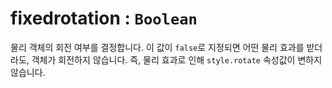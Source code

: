 # fixedrotation : `Boolean`

물리 객체의 회전 여부를 결정합니다. 이 값이 `false`로 지정되면 어떤 물리 효과를 받더라도, 객체가 회전하지 않습니다. 즉, 물리 효과로 인해 `style.rotate` 속성값이 변하지 않습니다.